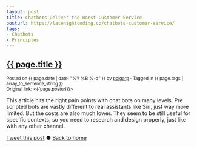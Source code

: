 ```yaml
---
layout: post
title: Chatbots Deliver the Worst Customer Service
posturl: https://latenightcoding.co/chatbots-customer-service/
tags:
- Chatbots
- Principles
---
```


## [{{ page.title }}]({{page.posturl}})
<small>Posted on {{ page.date | date: "%Y %B %-d" }} by <a href="https://twitter.com/polgarp">polgarp</a> &middot; Tagged in {{ page.tags | array_to_sentence_string }}</small>  
<small>Original link: <{{page.posturl}}></small>

This article hits the right pain points with chat bots on many levels. Pre scripted bots are vastly different to real assistants like Siri, just way more limited. But the costs are also much lower. They seem to be still useful for specific contexts, so you need to research and design properly, just like with any other channel.

<!--more-->
<a href="http://twitter.com/share?text={{page.title}}&url={{site.site_baseurl}}{{page.url}}&via=polgarp" target="_blank">Tweet this post</a> &#x25cf; <a href="{{ site.baseurl }}">Back to home</a>
